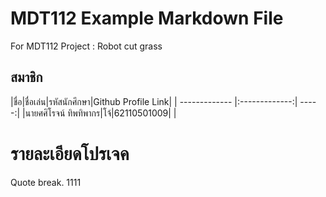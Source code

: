 # MDT112 Example Markdown File
For MDT112 Project : Robot cut grass

## สมาชิก


|ชื่อ|ชื่อเล่น|รหัสนักศึกษา|Github Profile Link|
| ------------- |:-------------:| -----:|
|นายศศิโรจน์ ทิพทิพากร|โจ้|62110501009|
|

# รายละเอียดโปรเจค

Quote break.
1111

